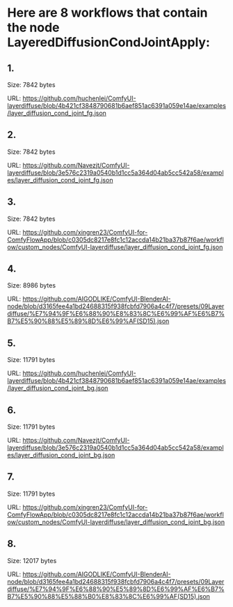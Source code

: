 # Here are 8 workflows that contain the node LayeredDiffusionCondJointApply:

## 1. 

Size: 7842 bytes

URL: https://github.com/huchenlei/ComfyUI-layerdiffuse/blob/4b421cf3848790681b6aef851ac6391a059e14ae/examples/layer_diffusion_cond_joint_fg.json

## 2. 

Size: 7842 bytes

URL: https://github.com/Navezjt/ComfyUI-layerdiffuse/blob/3e576c2319a0540b1d1cc5a364d04ab5cc542a58/examples/layer_diffusion_cond_joint_fg.json

## 3. 

Size: 7842 bytes

URL: https://github.com/xingren23/ComfyUI-for-ComfyFlowApp/blob/c0305dc8217e8fc1c12accda14b21ba37b87f6ae/workflow/custom_nodes/ComfyUI-layerdiffuse/layer_diffusion_cond_joint_fg.json

## 4. 

Size: 8986 bytes

URL: https://github.com/AIGODLIKE/ComfyUI-BlenderAI-node/blob/d3165fee4a1bd24688315f938fcbfd7906a4c4f7/presets/09Layerdiffuse/%E7%94%9F%E6%88%90%E8%83%8C%E6%99%AF%E6%B7%B7%E5%90%88%E5%89%8D%E6%99%AF(SD15).json

## 5. 

Size: 11791 bytes

URL: https://github.com/huchenlei/ComfyUI-layerdiffuse/blob/4b421cf3848790681b6aef851ac6391a059e14ae/examples/layer_diffusion_cond_joint_bg.json

## 6. 

Size: 11791 bytes

URL: https://github.com/Navezjt/ComfyUI-layerdiffuse/blob/3e576c2319a0540b1d1cc5a364d04ab5cc542a58/examples/layer_diffusion_cond_joint_bg.json

## 7. 

Size: 11791 bytes

URL: https://github.com/xingren23/ComfyUI-for-ComfyFlowApp/blob/c0305dc8217e8fc1c12accda14b21ba37b87f6ae/workflow/custom_nodes/ComfyUI-layerdiffuse/layer_diffusion_cond_joint_bg.json

## 8. 

Size: 12017 bytes

URL: https://github.com/AIGODLIKE/ComfyUI-BlenderAI-node/blob/d3165fee4a1bd24688315f938fcbfd7906a4c4f7/presets/09Layerdiffuse/%E7%94%9F%E6%88%90%E5%89%8D%E6%99%AF%E6%B7%B7%E5%90%88%E5%88%B0%E8%83%8C%E6%99%AF(SD15).json


